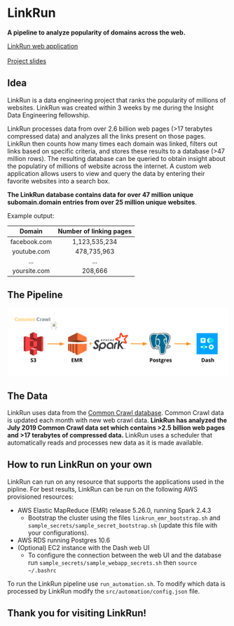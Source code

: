 # LinkRun
**A pipeline to analyze popularity of domains across the web.**

[LinkRun web application](http://www.LinkRun.com)<br><br>
[Project slides](http://bit.ly/linkrunslides)

## Idea

LinkRun is a data engineering project that ranks the popularity of millions of websites. LinkRun was created within 3 weeks by me during the Insight Data Engineering fellowship.

LinkRun processes data from over 2.6 billion web pages (>17 terabytes compressed data) and analyzes all the links present on those pages. LinkRun then counts how many times each domain was linked, filters out links based on specific criteria, and stores these results to a database (>47 million rows). The resulting database can be queried to obtain insight about the populatiry of millions of website across the internet. A custom web application allows users to view and query the data by entering their favorite websites into a search box.

**The LinkRun database contains data for over 47 million unique subomain.domain entries from over 25 million unique websites**.

Example output:

| Domain | Number of linking pages |
|:-------:|:-------:|
| facebook.com  | 1,123,535,234     |
| youtube.com | 478,735,963     |
| ... | ...     |
| yoursite.com| 208,666      |


## The Pipeline

<img src="./graphics/LinkRunPipeline.png" alt="LinkRun Pipeline" width="800"/><br>

## The Data

LinkRun uses data from the [Common Crawl database](https://commoncrawl.org/). Common Crawl data is updated each month with new web crawl data. **LinkRun has analyzed the July 2019 Common Crawl data set which contains >2.5 billion web pages and >17 terabytes of compressed data.** LinkRun uses a scheduler that automatically reads and processes new data as it is made available.<br>

## How to run LinkRun on your own

LinkRun can run on any resource that supports the applications used in the pipline. For best results, LinkRun can be run on the following AWS provisioned resources:<br>
* AWS Elastic MapReduce (EMR) release 5.26.0, running Spark 2.4.3
  * Bootstrap the cluster using the files `linkrun_emr_bootstrap.sh` and `sample_secrets/sample_secret_bootstrap.sh` (update this file with your configurations).
* AWS RDS running Postgres 10.6
* (Optional) EC2 instance with the Dash web UI
  * To configure the connection between the web UI and the database run `sample_secrets/sample_webapp_secrets.sh` then `source ~/.bashrc`

To run the LinkRun pipeline use `run_automation.sh`. To modify which data is processed by LinkRun modify the `src/automation/config.json` file.

## Thank you for visiting LinkRun!

